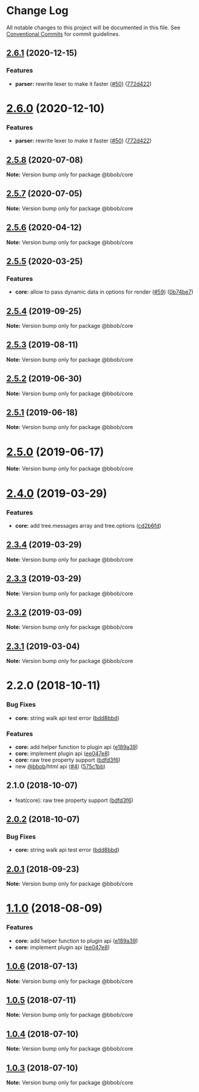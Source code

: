 # Change Log

All notable changes to this project will be documented in this file.
See [Conventional Commits](https://conventionalcommits.org) for commit guidelines.

## [2.6.1](https://github.com/JiLiZART/bbob/compare/v2.5.8...v2.6.1) (2020-12-15)


### Features

* **parser:** rewrite lexer to make it faster ([#50](https://github.com/JiLiZART/bbob/issues/50)) ([772d422](https://github.com/JiLiZART/bbob/commit/772d422d770b0f7716a86ac82c10eb3baaf77828))





# [2.6.0](https://github.com/JiLiZART/bbob/compare/v2.5.8...v2.6.0) (2020-12-10)


### Features

* **parser:** rewrite lexer to make it faster ([#50](https://github.com/JiLiZART/bbob/issues/50)) ([772d422](https://github.com/JiLiZART/bbob/commit/772d422d770b0f7716a86ac82c10eb3baaf77828))





## [2.5.8](https://github.com/JiLiZART/bbob/compare/v2.5.7...v2.5.8) (2020-07-08)

**Note:** Version bump only for package @bbob/core





## [2.5.7](https://github.com/JiLiZART/bbob/compare/v2.5.6...v2.5.7) (2020-07-05)

**Note:** Version bump only for package @bbob/core





## [2.5.6](https://github.com/JiLiZART/bbob/compare/v2.5.5...v2.5.6) (2020-04-12)

**Note:** Version bump only for package @bbob/core





## [2.5.5](https://github.com/JiLiZART/bbob/compare/v2.5.4...v2.5.5) (2020-03-25)


### Features

* **core:** allow to pass dynamic data in options for render ([#59](https://github.com/JiLiZART/bbob/issues/59)) ([0b74be7](https://github.com/JiLiZART/bbob/commit/0b74be78304f8206f1b36627206fb517924e08e4))





<a name="2.5.4"></a>
## [2.5.4](https://github.com/JiLiZART/bbob/compare/v2.4.1...v2.5.4) (2019-09-25)




**Note:** Version bump only for package @bbob/core

<a name="2.5.3"></a>
## [2.5.3](https://github.com/JiLiZART/bbob/compare/v2.4.1...v2.5.3) (2019-08-11)




**Note:** Version bump only for package @bbob/core

<a name="2.5.2"></a>
## [2.5.2](https://github.com/JiLiZART/bbob/compare/v2.4.1...v2.5.2) (2019-06-30)




**Note:** Version bump only for package @bbob/core

<a name="2.5.1"></a>
## [2.5.1](https://github.com/JiLiZART/bbob/compare/v2.4.1...v2.5.1) (2019-06-18)




**Note:** Version bump only for package @bbob/core

<a name="2.5.0"></a>
# [2.5.0](https://github.com/JiLiZART/bbob/compare/v2.4.1...v2.5.0) (2019-06-17)




**Note:** Version bump only for package @bbob/core

<a name="2.4.0"></a>
# [2.4.0](https://github.com/JiLiZART/bbob/compare/v2.3.4...v2.4.0) (2019-03-29)


### Features

* **core:** add tree.messages array and tree.options ([cd2b6fd](https://github.com/JiLiZART/bbob/commit/cd2b6fd))




<a name="2.3.4"></a>
## [2.3.4](https://github.com/JiLiZART/bbob/compare/v2.3.2...v2.3.4) (2019-03-29)




**Note:** Version bump only for package @bbob/core

<a name="2.3.3"></a>
## [2.3.3](https://github.com/JiLiZART/bbob/compare/v2.3.2...v2.3.3) (2019-03-29)




**Note:** Version bump only for package @bbob/core

<a name="2.3.2"></a>
## [2.3.2](https://github.com/JiLiZART/bbob/compare/v2.3.1...v2.3.2) (2019-03-09)




**Note:** Version bump only for package @bbob/core

<a name="2.3.1"></a>
## [2.3.1](https://github.com/JiLiZART/bbob/compare/v2.3.0...v2.3.1) (2019-03-04)




**Note:** Version bump only for package @bbob/core

<a name="2.2.0"></a>
# 2.2.0 (2018-10-11)


### Bug Fixes

* **core:** string walk api test error ([bdd8bbd](https://github.com/JiLiZART/bbob/commit/bdd8bbd))


### Features

* **core:** add helper function to plugin api ([e189a39](https://github.com/JiLiZART/bbob/commit/e189a39))
* **core:** implement plugin api ([ee047e8](https://github.com/JiLiZART/bbob/commit/ee047e8))
* **core:** raw tree property support ([bdfd3f6](https://github.com/JiLiZART/bbob/commit/bdfd3f6))
* new [@bbob](https://github.com/bbob)/html api ([#4](https://github.com/JiLiZART/bbob/issues/4)) ([575c1bb](https://github.com/JiLiZART/bbob/commit/575c1bb))




<a name="2.1.0"></a>
## 2.1.0 (2018-10-07)

* feat(core): raw tree property support ([bdfd3f6](https://github.com/JiLiZART/bbob/commit/bdfd3f6))




<a name="2.0.2"></a>
## [2.0.2](https://github.com/JiLiZART/bbob/compare/@bbob/core@2.0.1...@bbob/core@2.0.2) (2018-10-07)


### Bug Fixes

* **core:** string walk api test error ([bdd8bbd](https://github.com/JiLiZART/bbob/commit/bdd8bbd))




<a name="2.0.1"></a>
## [2.0.1](https://github.com/JiLiZART/bbob/compare/@bbob/core@2.0.0...@bbob/core@2.0.1) (2018-09-23)




**Note:** Version bump only for package @bbob/core

<a name="1.1.0"></a>
# [1.1.0](https://github.com/JiLiZART/bbob/compare/@bbob/core@1.0.6...@bbob/core@1.1.0) (2018-08-09)


### Features

* **core:** add helper function to plugin api ([e189a39](https://github.com/JiLiZART/bbob/commit/e189a39))
* **core:** implement plugin api ([ee047e8](https://github.com/JiLiZART/bbob/commit/ee047e8))




<a name="1.0.6"></a>
## [1.0.6](https://github.com/JiLiZART/bbob/compare/@bbob/core@1.0.5...@bbob/core@1.0.6) (2018-07-13)




**Note:** Version bump only for package @bbob/core

<a name="1.0.5"></a>
## [1.0.5](https://github.com/JiLiZART/bbob/compare/@bbob/core@1.0.4...@bbob/core@1.0.5) (2018-07-11)




**Note:** Version bump only for package @bbob/core

<a name="1.0.4"></a>
## [1.0.4](https://github.com/JiLiZART/bbob/compare/@bbob/core@1.0.3...@bbob/core@1.0.4) (2018-07-10)




**Note:** Version bump only for package @bbob/core

<a name="1.0.3"></a>
## [1.0.3](https://github.com/JiLiZART/bbob/compare/@bbob/core@1.0.2...@bbob/core@1.0.3) (2018-07-10)




**Note:** Version bump only for package @bbob/core
